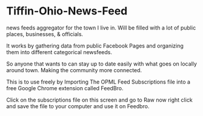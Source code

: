 # Tiffin-Ohio-News-Feed
news feeds aggregator for the town I live in. Will be filled with a lot of public places, businesses, &amp; officials. 

It works by gathering data from public Facebook Pages and organizing them into different categorical newsfeeds. 

So anyone that wants to can stay up to date easily with what goes on locally around town. Making the community more connected. 

This is to use freely by Importing The OPML Feed Subscriptions file into a free Google Chrome extension called FeedBro.

Click on the subscriptions file on this screen and go to Raw now right click and save the file to your computer and use it on Feedbro.

